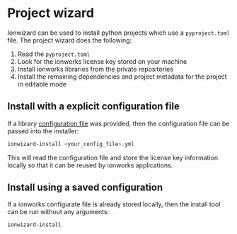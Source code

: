# Project wizard

Ionwizard can be used to install python projects which use a `pyproject.toml`
file. The project wizard does the following:
1. Read the `pyproject.toml`
2. Look for the ionworks license key stored on your machine
3. Install ionworks libraries from the private repositories
4. Install the remaining dependencies and project metadata for the project in
   editable mode

## Install with a explicit configuration file

If a library [configuration file](library_installation.md) was provided,
then the configuration file can be passed into the installer:
```bash
ionwizard-install <your_config_file>.yml
```
This will read the configuration file and store the license key information
locally so that it can be reused by ionworks applications.

## Install using a saved configuration

If a ionworks configurate file is already stored locally, then the install
tool can be run without any arguments:
```bash
ionwizard-install
```
